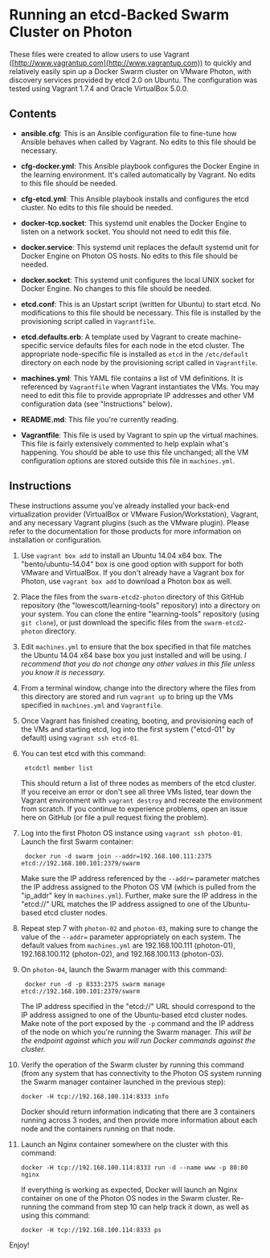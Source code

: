 # Running an etcd-Backed Swarm Cluster on Photon

These files were created to allow users to use Vagrant ([http://www.vagrantup.com](http://www.vagrantup.com)) to quickly and relatively easily spin up a Docker Swarm cluster on VMware Photon, with discovery services provided by etcd 2.0 on Ubuntu. The configuration was tested using Vagrant 1.7.4 and Oracle VirtualBox 5.0.0.

## Contents

* **ansible.cfg**: This is an Ansible configuration file to fine-tune how Ansible behaves when called by Vagrant. No edits to this file should be necessary.

* **cfg-docker.yml**: This Ansible playbook configures the Docker Engine in the learning environment. It's called automatically by Vagrant. No edits to this file should be needed.

* **cfg-etcd.yml**: This Ansible playbook installs and configures the etcd cluster. No edits to this file should be needed.

* **docker-tcp.socket**: This systemd unit enables the Docker Engine to listen on a network socket. You should not need to edit this file.

* **docker.service**: This systemd unit replaces the default systemd unit for Docker Engine on Photon OS hosts. No edits to this file should be needed.

* **docker.socket**: This systemd unit configures the local UNIX socket for Docker Engine. No changes to this file should be needed.

* **etcd.conf**: This is an Upstart script (written for Ubuntu) to start etcd. No modifications to this file should be necessary. This file is installed by the provisioning script called in `Vagrantfile`.

* **etcd.defaults.erb**: A template used by Vagrant to create machine-specific service defaults files for each node in the etcd cluster. The appropriate node-specific file is installed as `etcd` in the `/etc/default` directory on each node by the provisioning script called in `Vagrantfile`.

* **machines.yml**: This YAML file contains a list of VM definitions. It is referenced by `Vagrantfile` when Vagrant instantiates the VMs. You may need to edit this file to provide appropriate IP addresses and other VM configuration data (see "Instructions" below).

* **README.md**: This file you're currently reading.

* **Vagrantfile**: This file is used by Vagrant to spin up the virtual machines. This file is fairly extensively commented to help explain what's happening. You should be able to use this file unchanged; all the VM configuration options are stored outside this file in `machines.yml`.

## Instructions

These instructions assume you've already installed your back-end virtualization provider (VirtualBox or VMware Fusion/Workstation), Vagrant, and any necessary Vagrant plugins (such as the VMware plugin). Please refer to the documentation for those products for more information on installation or configuration.

1. Use `vagrant box add` to install an Ubuntu 14.04 x64 box. The "bento/ubuntu-14.04" box is one good option with support for both VMware and VirtualBox. If you don't already have a Vagrant box for Photon, use `vagrant box add` to download a Photon box as well.

2. Place the files from the `swarm-etcd2-photon` directory of this GitHub repository (the "lowescott/learning-tools" repository) into a directory on your system. You can clone the entire "learning-tools" repository (using `git clone`), or just download the specific files from the `swarm-etcd2-photon` directory.

3. Edit `machines.yml` to ensure that the box specified in that file matches the Ubuntu 14.04 x64 base box you just installed and will be using. _I recommend that you do not change any other values in this file unless you know it is necessary._

4. From a terminal window, change into the directory where the files from this directory are stored and run `vagrant up` to bring up the VMs specified in `machines.yml` and `Vagrantfile`.

5. Once Vagrant has finished creating, booting, and provisioning each of the VMs and starting etcd, log into the first system ("etcd-01" by default) using `vagrant ssh etcd-01`.

6. You can test etcd with this command:

		etcdctl member list
	
	This should return a list of three nodes as members of the etcd cluster. If you receive an error or don't see all three VMs listed, tear down the Vagrant environment with `vagrant destroy` and recreate the environment from scratch. If you continue to experience problems, open an issue here on GitHub (or file a pull request fixing the problem).

7. Log into the first Photon OS instance using `vagrant ssh photon-01`. Launch the first Swarm container:

        docker run -d swarm join --addr=192.168.100.111:2375 etcd://192.168.100.101:2379/swarm

    Make sure the IP address referenced by the `--addr=` parameter matches the IP address assigned to the Photon OS VM (which is pulled from the "ip_addr" key in `machines.yml`). Further, make sure the IP address in the "etcd://" URL matches the IP address assigned to one of the Ubuntu-based etcd cluster nodes.

8. Repeat step 7 with `photon-02` and `photon-03`, making sure to change the value of the `--addr=` parameter appropriately on each system. The default values from `machines.yml` are 192.168.100.111 (photon-01), 192.168.100.112 (photon-02), and 192.168.100.113 (photon-03).

9. On `photon-04`, launch the Swarm manager with this command:

        docker run -d -p 8333:2375 swarm manage etcd://192.168.100.101:2379/swarm

    The IP address specified in the "etcd://" URL should correspond to the IP address assigned to one of the Ubuntu-based etcd cluster nodes. Make note of the port exposed by the `-p` command and the IP address of the node on which you're running the Swarm manager. _This will be the endpoint against which you will run Docker commands against the cluster._

10. Verify the operation of the Swarm cluster by running this command (from any system that has connectivity to the Photon OS system running the Swarm manager container launched in the previous step):

        docker -H tcp://192.168.100.114:8333 info

    Docker should return information indicating that there are 3 containers running across 3 nodes, and then provide more information about each node and the containers running on that node.

11. Launch an Nginx container somewhere on the cluster with this command:

        docker -H tcp://192.168.100.114:8333 run -d --name www -p 80:80 nginx

    If everything is working as expected, Docker will launch an Nginx container on one of the Photon OS nodes in the Swarm cluster. Re-running the command from step 10 can help track it down, as well as using this command:

        docker -H tcp://192.168.100.114:8333 ps

Enjoy!
